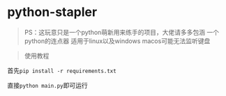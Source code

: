 # python-stapler

> PS：这玩意只是一个python萌新用来练手的项目，大佬请多多包涵
> 一个python的连点器 适用于linux以及windows macos可能无法监听键盘

> 使用教程

首先```pip install -r requirements.txt```

直接```python main.py```即可运行
